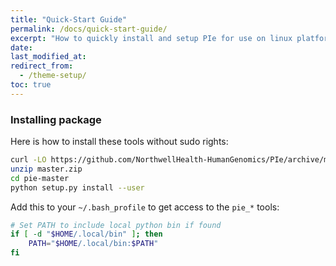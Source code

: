 ```yaml
---
title: "Quick-Start Guide"
permalink: /docs/quick-start-guide/
excerpt: "How to quickly install and setup PIe for use on linux platform."
date:
last_modified_at:
redirect_from:
  - /theme-setup/
toc: true
---
```


[^structure]: See [**Structure** page]({{ "/docs/structure/" | relative_url }}) for a list of files and what they do.
[^anaconda]: See [**Anaconda** page]({{ "/docs/anaconda/" | relative_url }}) for installing miniconda and using bioconda for bioinformatics tools.

### Installing package

Here is how to install these tools without sudo rights:

```bash
curl -LO https://github.com/NorthwellHealth-HumanGenomics/PIe/archive/master.zip
unzip master.zip
cd pie-master
python setup.py install --user
```

Add this to your `~/.bash_profile` to get access to the `pie_*` tools:

```bash
# Set PATH to include local python bin if found
if [ -d "$HOME/.local/bin" ]; then
    PATH="$HOME/.local/bin:$PATH"
fi
```